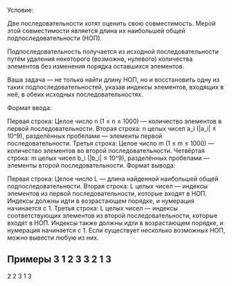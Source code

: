 Условие:

Две последовательности хотят оценить свою совместимость. Мерой этой совместимости является длина их наибольшей общей подпоследовательности (НОП).

Подпоследовательность получается из исходной последовательности путём удаления некоторого (возможно, нулевого) количества элементов без изменения порядка оставшихся элементов.

Ваша задача — не только найти длину НОП, но и восстановить одну из таких подпоследовательностей, указав индексы элементов, входящих в неё, в обеих исходных последовательностях.

Формат ввода:

Первая строка: Целое число n (1 ≤ n ≤ 1000) — количество элементов в первой последовательности.
Вторая строка: n целых чисел a_i (|a_i| ≤ 10^9), разделённых пробелами — элементы первой последовательности.
Третья строка: Целое число m (1 ≤ m ≤ 1000) — количество элементов во второй последовательности.
Четвёртая строка: m целых чисел b_i (|b_i| ≤ 10^9), разделённых пробелами — элементы второй последовательности.
Формат вывода:

Первая строка: Целое число L — длина найденной наибольшей общей подпоследовательности.
Вторая строка: L целых чисел — индексы элементов из первой последовательности, которые входят в НОП. Индексы должны идти в возрастающем порядке, и нумерация начинается с 1.
Третья строка: L целых чисел — индексы соответствующих элементов из второй последовательности, которые входят в НОП. Индексы также должны идти в возрастающем порядке, и нумерация начинается с 1.
Если существует несколько возможных НОП, можно вывести любую из них.

Примеры
3
1 2 3
3
2 1 3
-
2
2 3
1 3